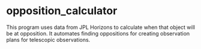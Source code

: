 # opposition_calculator
This program uses data from JPL Horizons to calculate when that object will be at opposition. It automates finding oppositions for creating observation plans for telescopic observations.
